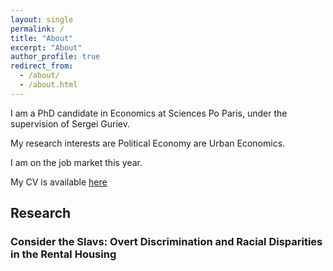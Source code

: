 ```yaml
---
layout: single
permalink: /
title: "About"
excerpt: "About"
author_profile: true
redirect_from:
  - /about/
  - /about.html
---
```


I am a PhD candidate in Economics at Sciences Po Paris, under the supervision of Sergei Guriev. 

My research interests are Political Economy are Urban Economics.

I am on the job market this year. 

My CV is available [here](http://disqus.com)

## Research 

### Consider the Slavs: Overt Discrimination and Racial Disparities in the Rental Housing
